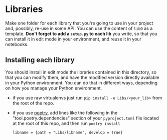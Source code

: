# Libraries

Make one folder for each library that you're going to use in your project and, possibly, re-use in some API. You can use the content of `lib0` as a template. **Don't forget to add a `setup.py` to each lib** you write, so that you can install it in edit mode in your environment, and reuse it in your notebooks.

## Installing each library

You should install in edit mode the libraries contained in this directory, so that you can modify them, and have the modified version directly available in your Python environment. You can do that in different ways, depending on how you manage your Python environment. 

- if you use raw virtualenvs just run `pip install -e Libs/<your_lib>` from the root of the repo.

- if you use [poetry](https://python-poetry.org/), add lines like the following in the "tool.poetry.dependencies" section of your `pyproject.toml` file located at the root of this repo, and then run `poetry install`

  ```
  libname = {path = "Libs/libname", develop = true}
  ```

